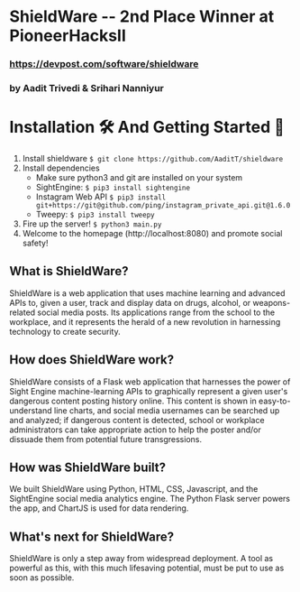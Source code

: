 # ShieldWare -- 2nd Place Winner at PioneerHacksII
### https://devpost.com/software/shieldware
### by Aadit Trivedi & Srihari Nanniyur

# Installation 🛠 And Getting Started 🔑
1) Install shieldware ``$ git clone https://github.com/AaditT/shieldware``
2) Install dependencies
    - Make sure python3 and git are installed on your system
    - SightEngine: ``$ pip3 install sightengine``
    - Instagram Web API ``$ pip3 install git+https://git@github.com/ping/instagram_private_api.git@1.6.0``
    - Tweepy: ``$ pip3 install tweepy``
3) Fire up the server! ``$ python3 main.py``
4) Welcome to the homepage (http://localhost:8080) and promote social safety!

## What is ShieldWare?
ShieldWare is a web application that uses machine learning and advanced APIs to, given a user, track and display data on drugs, alcohol, or weapons-related social media posts. Its applications range from the school to the workplace, and it represents the herald of a new revolution in harnessing technology to create security.

## How does ShieldWare work?
ShieldWare consists of a Flask web application that harnesses the power of Sight Engine machine-learning APIs to graphically represent a given user's dangerous content posting history online. This content is shown in easy-to-understand line charts, and social media usernames can be searched up and analyzed; if dangerous content is detected, school or workplace administrators can take appropriate action to help the poster and/or dissuade them from potential future transgressions.

## How was ShieldWare built?
We built ShieldWare using Python, HTML, CSS, Javascript, and the SightEngine social media analytics engine. The Python Flask server powers the app, and ChartJS is used for data rendering.

## What's next for ShieldWare?
ShieldWare is only a step away from widespread deployment. A tool as powerful as this, with this much lifesaving potential, must be put to use as soon as possible.
